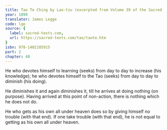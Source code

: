 ```yaml
---
title: Tao Te Ching by Lao-tzu (excerpted from Volume 39 of the Sacred Books of the East.)
year: 1890
translator: James Legge
code: lge
source: {
  label: sacred-texts.com,
  url: https://sacred-texts.com/tao/taote.htm
}
isbn: 978-1402185915
part: 2
chapter: 48
---
```

He who devotes himself to learning (seeks) from day to day to increase (his knowledge); he who devotes himself to the Tao (seeks) from day to day to diminish (his doing). 

He diminishes it and again diminishes it, till he arrives at doing nothing (on purpose). Having arrived at this point of non-action, there is nothing which he does not do. 

He who gets as his own all under heaven does so by giving himself no trouble (with that end). If one take trouble (with that end), he is not equal to getting as his own all under heaven.